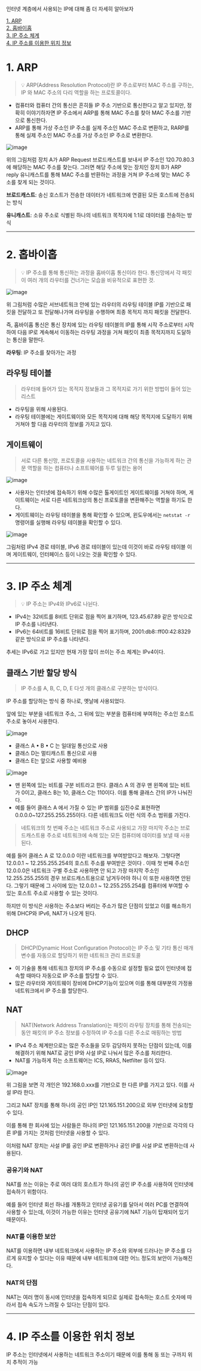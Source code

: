인터넷 계층에서 사용되는 IP에 대해 좀 더 자세히 알아보자

[1. ARP](#1-arp)\
[2. 홉바이홉](#2-홉바이홉)\
[3. IP 주소 체계](#3-ip-주소-체계)\
[4. IP 주소를 이용한 위치 정보](#4-ip-주소를-이용한-위치-정보)

# 1. ARP

>💡 ARP(Address Resolution Protocol)란 IP 주소로부터 MAC 주소를 구하는, IP 와 MAC 주소의 다리 역할을 하는 프로토콜이다.


- 컴퓨터와 컴퓨터 간의 통신은 흔히들 IP 주소 기반으로 통신한다고 알고 있지만, 정확히 이야기하자면 IP 주소에서 ARP를 통해 MAC 주소를 찾아 MAC 주소를 기반으로 통신한다.
- ARP를 통해 가상 주소인 IP 주소를 실제 주소인 MAC 주소로 변환하고, RARP를 통해 실제 주소인 MAC 주소를 가상 주소인 IP 주소로 변환한다.

![image](https://user-images.githubusercontent.com/72758925/233770054-94098a18-16bc-4cc7-8831-c86d82a9cf2d.png)

위의 그림처럼 장치 A가 ARP Request 브로드캐스트를 보내서 IP 주소인 120.70.80.3에 해당하는 MAC 주소를 찾는다. 그러면 해당 주소에 맞는 장치인 장치 B가 ARP reply 유니캐스트를 통해 MAC 주소를 반환하는 과정을 거쳐 IP 주소에 맞는 MAC 주소를 찾게 되는 것이다.

**브로드캐스트**: 송신 호스트가 전송한 데이터가 네트워크에 연결된 모든 호스트에 전송되는 방식

**유니캐스트**: 소유 주소로 식별된 하나의 네트워크 목적지에 1:1로 데이터를 전송하는 방식

---

# 2. 홉바이홉

>💡 IP 주소를 통해 통신하는 과정을 홉바이홉 통신이라 한다. 통신망에서 각 패킷이 여러 개의 라우터를 건너가는 모습을 비유적으로 표현한 것.

![image](https://user-images.githubusercontent.com/72758925/233770064-e62841ff-83a3-4ce1-aa7b-fba1c6e9b6c0.png)

위 그림처럼 수많은 서브네트워크 안에 있는 라우터의 라우팅 테이블 IP를 기반으로 패킷을 전달하고 또 전달해나가며 라우팅을 수행하며 최종 목적지 까지 패킷을 전달한다.

즉, 홉바이홉 통신은 통신 장치에 있는 라우팅 테이블의 IP를 통해 시작 주소로부터 시작하여 다음 IP로 계속해서 이동하는 라우팅 과정을 거쳐 패킷이 최종 목적지까지 도달하는 통신을 말한다.

**라우팅**: IP 주소를 찾아가는 과정

## 라우팅 테이블

> 라우터에 들어가 있는 목적지 정보들과 그 목적지로 가기 위한 방법이 들어 있는 리스트
> 
- 라우팅을 위해 사용된다.
- 라우팅 테이블에는 게이트웨이와 모든 목적지에 대해 해당 목적지에 도달하기 위해 거쳐야 할 다음 라우터의 정보를 가지고 있다.

## 게이트웨이

> 서로 다른 통신망, 프로토콜을 사용하는 네트워크 간의 통신을 가능하게 하는 관문 역할을 하는 컴퓨터나 소프트웨어를 두루 일컫는 용어
> 

![image](https://user-images.githubusercontent.com/72758925/233770136-9949f3fe-ba0c-4f66-b4e2-46a35109ec4b.png)

- 사용자는 인터넷에 접속하기 위해 수많은 톨게이트인 게이트웨이를 거쳐야 하며, 게이트웨이는 서로 다른 네트워크상의 통신 프로토콜을 변환해주는 역할을 하기도 한다.
- 게이트웨이는 라우팅 테이블을 통해 확인할 수 있으며, 윈도우에서는 `netstat -r`명령어를 실행해 라우팅 테이블을 확인할 수 있다.

![image](https://user-images.githubusercontent.com/72758925/233770194-abd712ca-945b-49e4-adb1-e0460b480037.png)

그림처럼 IPv4 경로 테이블, IPv6 경로 테이블이 있는데 이것이 바로 라우팅 테이블
이며 게이트웨이, 인터페이스 등이 나오는 것을 확인할 수 있다.

---

# 3. IP 주소 체계

>💡 IP 주소는 IPv4와 IPv6로 나뉜다.

- IPv4는 32비트를 8비트 단위로 점을 찍어 표기하며, 123.45.67.89 같은 방식으로 IP 주소를 나타낸다.
- IPv6는 64비트를 16비트 단위로 점을 찍어 표기하며, 2001:db8::ff00:42:8329 같은 방식으로 IP 주소를 나타낸다.

추세는 IPv6로 가고 있지만 현재 가장 많이 쓰이는 주소 체계는 IPv4이다.

## 클래스 기반 할당 방식

> IP 주소를 A, B, C, D, E 다섯 개의 클래스로 구분하는 방식이다.
> 

IP 주소를 할당하는 방식 중 하나로, 옛날에 사용되었다.

앞에 있는 부분을 네트워크 주소, 그 뒤에 있는 부분을 컴퓨터에 부여하는 주소인 호스트 주소로 놓아서 사용한다.

![image](https://user-images.githubusercontent.com/72758925/233770251-c28a374d-502f-4e69-ae38-828e40a21cf5.png)

- 클래스 A • B • C 는 일대일 통신으로 사용
- 클래스 D는 멀티캐스트 통신으로 사용
- 클래스 E는 앞으로 사용할 예비용

![image](https://user-images.githubusercontent.com/72758925/233770275-fe8a5d37-2fb2-46b1-af06-3e60c8d3b845.png)

- 맨 왼쪽에 있는 비트를 구분 비트라고 한다. 클래스 A 의 경우 맨 왼쪽에 있는 비트가 0이고, 클래스 B는 10, 클래스 C는 110이다. 이를 통해 클래스 간의 IP가 나눠진다.
- 예를 들어 클래스 A 에서 가질 수 있는 IP 범위를 십진수로 표현하면 0.0.0.0~127.255.255.255이다. 다른 네트워크도 이런 식의 주소 범위를 가진다.

> 네트워크의 첫 번째 주소는 네트워크 주소로 사용되고 가장 마지막 주소는 브로드캐스트용 주소로 네트워크에 속해 있는 모든 컴퓨터에 데이터를 보낼 때 사용된다.
> 

예를 들어 클래스 A 로 12.0.0.0 이란 네트워크를 부여받았다고 해보자. 그렇다면 12.0.0.1 ~ 12.255.255.254의 호스트 주소를 부여받은 것이다 . 이때 첫 번째 주소인 12.0.0.0은 네트워크 구별 주소로 사용하면 안 되고 가장 마지막 주소인 12.255.255.255의 경우 브로드캐스트용으로 남겨두어야 하니 이 또한 사용하면 안된다. 그렇기 때문에 그 사이에 있는 12.0.0.1 ~ 12.255.255.254를 컴퓨터에 부여할 수 있는 호스트 주소로 사용할 수 있는 것이다.

하지만 이 방식은 사용하는 주소보다 버리는 주소가 많은 단점이 있었고 이를 해소하기 위해 DHCP와 IPv6, NAT가 나오게 된다.

## DHCP

> DHCP(Dynamic Host Configuration Protocol)는 IP 주소 및 기타 통신 매개변수를 자동으로 할당하기 위한 네트워크 관리 프로토콜
> 
- 이 기술을 통해 네트워크 장치의 IP 주소를 수동으로 설정할 필요 없이 인터넷에 접속할 때마다 자동으로 IP 주소를 할당할 수 있다.
- 많은 라우터와 게이트웨이 장비에 DHCP기능이 있으며 이를 통해 대부분의 가정용 네트워크에서 IP 주소를 할당한다.

## NAT

> NAT(Network Address Translation)는 패킷이 라우팅 장치를 통해 전송되는 동안 패킷의 IP 주소 정보를 수정하여 IP 주소를 다른 주소로 매핑하는 방법
> 
- IPv4 주소 체계만으로는 많은 주소들을 모두 감당하지 못하는 단점이 있는데, 이를 해결하기 위해 NAT로 공인 IP와 사설 IP로 나눠서 많은 주소를 처리한다.
- NAT를 가능하게 하는 소프트웨어는 ICS, RRAS, Netfilter 등이 있다.

![image](https://user-images.githubusercontent.com/72758925/233770364-a4f46b98-c271-4d06-aba4-258e709c1279.png)

위 그림을 보면 각 개인은 192.168.0.xxx를 기반으로 한 다른 IP를 가지고 있다. 이를 사설 IP라 한다.

그리고 NAT 장치를 통해 하나의 공인 IP인 121.165.151.200으로 외부 인터넷에 요청할 수 있다.

이를 통해 한 회사에 있는 사람들은 하나의 IP인 121.165.151.200을 기반으로 각각의 다른 IP를 가지는 것처럼 인터넷을 사용할 수 있다.

이처럼 NAT 장치는 사설 IP를 공인 IP로 변환하거나 공인 IP를 사설 IP로 변환하는데 사용된다.

### 공유기와 NAT

NAT를 쓰는 이유는 주로 여러 대의 호스트가 하나의 공인 IP 주소를 사용하여 인터넷에 접속하기 위함이다.

예를 들어 인터넷 회선 하나를 개통하고 인터넷 공유기를 달아서 여러 PC를 연결하여 사용할 수 있는데, 이것이 가능한 이유는 인터넷 공유기에 NAT 기능이 탑재되어 있기 때문이다.

### NAT를 이용한 보안

NAT를 이용하면 내부 네트워크에서 사용하는 IP 주소와 외부에 드러나는 IP 주소를 다르게 유지할 수 있다는 이유 때문에 내부 네트워크에 대한 어느 정도의 보안이 가능해진다.

### NAT의 단점

NAT는 여러 명이 동시에 인터넷을 접속하게 되므로 실제로 접속하는 호스트 숫자에 따라서 접속 속도가 느려질 수 있다는 단점이 있다.

---

# 4. IP 주소를 이용한 위치 정보

IP 주소는 인터넷에서 사용하는 네트워크 주소이기 때문에 이를 통해 동 또는 구까지 위치 추적이 가능